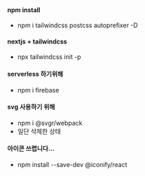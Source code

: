 #### npm install

- npm i tailwindcss postcss autoprefixer -D

#### nextjs + tailwindcss

- npx tailwindcss init -p

#### serverless 하기위해
- npm i firebase

#### svg 사용하기 위해 
- npm i @svgr/webpack
- 일단 삭제한 상태

#### 아이콘 쓰렵니다...
- npm install --save-dev @iconify/react